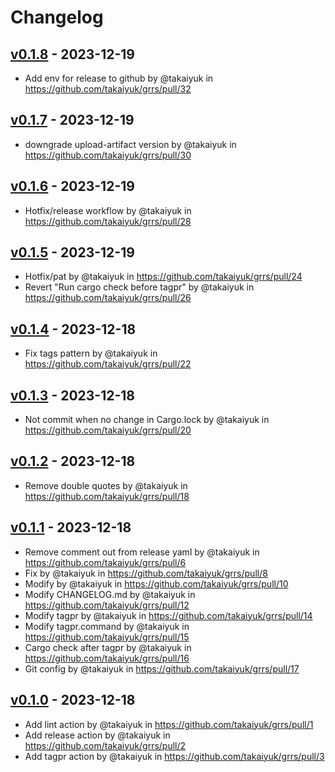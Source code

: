 # Changelog

## [v0.1.8](https://github.com/takaiyuk/grrs/compare/v0.1.7...v0.1.8) - 2023-12-19
- Add env for release to github by @takaiyuk in https://github.com/takaiyuk/grrs/pull/32

## [v0.1.7](https://github.com/takaiyuk/grrs/compare/v0.1.6...v0.1.7) - 2023-12-19
- downgrade upload-artifact version by @takaiyuk in https://github.com/takaiyuk/grrs/pull/30

## [v0.1.6](https://github.com/takaiyuk/grrs/compare/v0.1.5...v0.1.6) - 2023-12-19
- Hotfix/release workflow by @takaiyuk in https://github.com/takaiyuk/grrs/pull/28

## [v0.1.5](https://github.com/takaiyuk/grrs/compare/v0.1.4...v0.1.5) - 2023-12-19
- Hotfix/pat by @takaiyuk in https://github.com/takaiyuk/grrs/pull/24
- Revert "Run cargo check before tagpr" by @takaiyuk in https://github.com/takaiyuk/grrs/pull/26

## [v0.1.4](https://github.com/takaiyuk/grrs/compare/v0.1.3...v0.1.4) - 2023-12-18
- Fix tags pattern by @takaiyuk in https://github.com/takaiyuk/grrs/pull/22

## [v0.1.3](https://github.com/takaiyuk/grrs/compare/v0.1.2...v0.1.3) - 2023-12-18
- Not commit when no change in Cargo.lock by @takaiyuk in https://github.com/takaiyuk/grrs/pull/20

## [v0.1.2](https://github.com/takaiyuk/grrs/compare/v0.1.1...v0.1.2) - 2023-12-18
- Remove double quotes by @takaiyuk in https://github.com/takaiyuk/grrs/pull/18

## [v0.1.1](https://github.com/takaiyuk/grrs/compare/v0.1.0...v0.1.1) - 2023-12-18
- Remove comment out from release yaml by @takaiyuk in https://github.com/takaiyuk/grrs/pull/6
- Fix by @takaiyuk in https://github.com/takaiyuk/grrs/pull/8
- Modify by @takaiyuk in https://github.com/takaiyuk/grrs/pull/10
- Modify CHANGELOG.md by @takaiyuk in https://github.com/takaiyuk/grrs/pull/12
- Modify tagpr by @takaiyuk in https://github.com/takaiyuk/grrs/pull/14
- Modify tagpr.command by @takaiyuk in https://github.com/takaiyuk/grrs/pull/15
- Cargo check after tagpr by @takaiyuk in https://github.com/takaiyuk/grrs/pull/16
- Git config by @takaiyuk in https://github.com/takaiyuk/grrs/pull/17

## [v0.1.0](https://github.com/takaiyuk/grrs/commits/v0.1.0) - 2023-12-18
- Add lint action by @takaiyuk in https://github.com/takaiyuk/grrs/pull/1
- Add release action by @takaiyuk in https://github.com/takaiyuk/grrs/pull/2
- Add tagpr action by @takaiyuk in https://github.com/takaiyuk/grrs/pull/3
